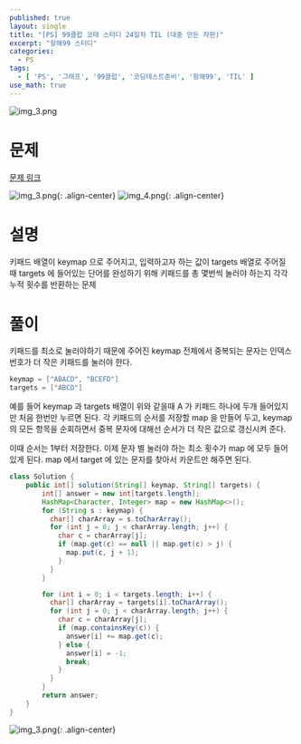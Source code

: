 ```yaml
---
published: true
layout: single
title: "[PS] 99클럽 코테 스터디 24일차 TIL (대충 만든 자판)"
excerpt: "항해99 스터디"
categories:
  - PS
tags:
  - [ 'PS', '그래프', '99클럽', '코딩테스트준비', '항해99', 'TIL' ]
use_math: true
---
```



![img_3.png](https://zhtmr.github.io/static-files-for-posting/20240722/99club_TIL_thumbnail/%EA%B8%B0%EB%B3%B8%ED%98%951_java.png?raw=true)


# 문제
[문제 링크](https://school.programmers.co.kr/learn/courses/30/lessons/160586)

![img_3.png](https://zhtmr.github.io/static-files-for-posting/20240814/ex1.png?raw=true){: .align-center}
![img_4.png](https://zhtmr.github.io/static-files-for-posting/20240814/ex2.png?raw=true){: .align-center}

# 설명
키패드 배열이 keymap 으로 주어지고, 입력하고자 하는 값이 targets 배열로 주어질 때 targets 에 들어있는 단어를 완성하기 위해 키패드를 총 몇번씩 눌러야 하는지 각각 누적 횟수를 반환하는 문제


# 풀이
키패드를 최소로 눌러야하기 때문에 주어진 keymap 전체에서 중복되는 문자는 인덱스 번호가 더 작은 키패드를 눌러야 한다.

```java
keymap = ["ABACD", "BCEFD"]
targets = ["ABCD"]
```
예를 들어 keymap 과 targets 배열이 위와 같을때 A 가 키패드 하나에 두개 들어있지만 처음 한번만 누르면 된다.
각 키패드의 순서를 저장할 map 을 만들어 두고, keymap 의 모든 항목을 순회하면서 중복 문자에 대해선 순서가 더 작은 값으로 갱신시켜 준다.

이때 순서는 1부터 저장한다. 이제 문자 별 눌러야 하는 최소 횟수가 map 에 모두 들어있게 된다. map 에서 target 에 있는 문자를 찾아서 카운트만 해주면 된다.
```java
class Solution {
    public int[] solution(String[] keymap, String[] targets) {
        int[] answer = new int[targets.length];
        HashMap<Character, Integer> map = new HashMap<>();
        for (String s : keymap) {
          char[] charArray = s.toCharArray();
          for (int j = 0; j < charArray.length; j++) {
            char c = charArray[j];
            if (map.get(c) == null || map.get(c) > j) {
              map.put(c, j + 1);
            }
          }
        }

        for (int i = 0; i < targets.length; i++) {
          char[] charArray = targets[i].toCharArray();
          for (int j = 0; j < charArray.length; j++) {
            char c = charArray[j];
            if (map.containsKey(c)) {
              answer[i] += map.get(c);
            } else {
              answer[i] = -1;
              break;
            }
          }
        }
        return answer;
    }
}
```
![img_3.png](https://zhtmr.github.io/static-files-for-posting/20240814/res.png?raw=true){: .align-center}
